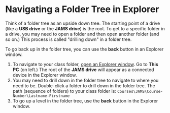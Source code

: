 # Navigating a Folder Tree in Explorer

Think of a folder tree as an upside down tree. The starting point of a drive \(like a **USB drive** or the **JAMS drive**\) is the root. To get to a specific folder in a drive, you may need to open a folder and then open another folder \(and so on.\) This process is called "drilling down" in a folder tree.

To go back up in the folder tree, you can use the **back** button in an Explorer window.

1. To navigate to your class folder, [open an Explorer window](opening-multiple-explorer-windows.md). Go to **This PC** \(on left.\) The root of the **JAMS drive** will appear as a connected device in the Explorer window.
2. You may need to drill down in the folder tree to navigate to where you need to be. Double-click a folder to drill down in the folder tree. The path \(sequence of folders\) to your class folder is:   `Courses\JAMS\Course-Number\Lastname-Firstname` 
3. To go up a level in the folder tree, use the **back** button in the Explorer window.



